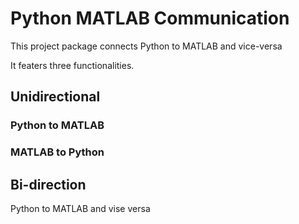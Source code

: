 # Python MATLAB Communication
This  project package connects Python to MATLAB and vice-versa

It featers three functionalities.

## Unidirectional 

### Python to MATLAB
### MATLAB to Python

## Bi-direction

Python to MATLAB and vise versa

